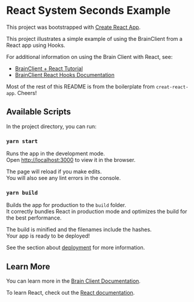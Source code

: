 # React System Seconds Example

This project was bootstrapped with [Create React App](https://github.com/facebook/create-react-app).

This project illustrates a simple example of using the BrainClient from a React app using Hooks.

For additional information on using the Brain Client with React, see:

* [BrainClient + React Tutorial](https://kramer-brain-client.netlify.com/tutorial-500-reactusage)
* [BrainClient React Hooks Documentation](https://kramer-brain-client.netlify.com/brainclient.reacthooks)

Most of the rest of this README is from the boilerplate from `creat-react-app`. Cheers!

## Available Scripts

In the project directory, you can run:

### `yarn start`

Runs the app in the development mode.<br />
Open [http://localhost:3000](http://localhost:3000) to view it in the browser.

The page will reload if you make edits.<br />
You will also see any lint errors in the console.

### `yarn build`

Builds the app for production to the `build` folder.<br />
It correctly bundles React in production mode and optimizes the build for the best performance.

The build is minified and the filenames include the hashes.<br />
Your app is ready to be deployed!

See the section about [deployment](https://facebook.github.io/create-react-app/docs/deployment) for more information.

## Learn More

You can learn more in the [Brain Client Documentation](https://kramer-brain-client.netlify.com/).

To learn React, check out the [React documentation](https://reactjs.org/).
